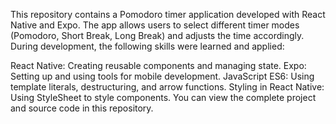 This repository contains a Pomodoro timer application developed with React Native and Expo. The app allows users to select different timer modes (Pomodoro, Short Break, Long Break) and adjusts the time accordingly. During development, the following skills were learned and applied:

React Native: Creating reusable components and managing state.
Expo: Setting up and using tools for mobile development.
JavaScript ES6: Using template literals, destructuring, and arrow functions.
Styling in React Native: Using StyleSheet to style components.
You can view the complete project and source code in this repository.

